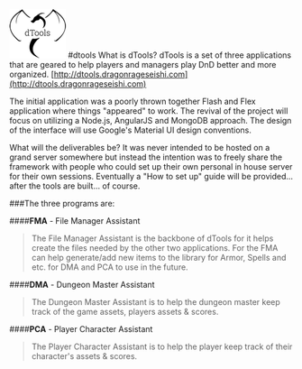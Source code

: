 ![alt text](https://github.com/foxglove1028/dtools/blob/master/logo.png "dTools")
#dtools
What is dTools?
dTools is a set of three applications that are geared to help players and managers play DnD better and more organized. [http://dtools.dragonrageseishi.com](http://dtools.dragonrageseishi.com)

The initial application was a poorly thrown together Flash and Flex application where things "appeared" to work. The revival of the project will focus on utilizing a Node.js, AngularJS and MongoDB approach. The design of the interface will use Google's Material UI design conventions.

What will the deliverables be? It was never intended to be hosted on a grand server somewhere but instead the intention was to freely share the framework with people who could set up their own personal in house server for their own sessions. Eventually a "How to set up" guide will be provided... after the tools are built... of course.

###The three programs are:

####**FMA** - File Manager Assistant
>The File Manager Assistant is the backbone of dTools for it helps create the files needed by the other two applications.
>For the FMA can help generate/add new items to the library for Armor, Spells and etc. for DMA and PCA to use in the future.

####**DMA** - Dungeon Master Assistant
>The Dungeon Master Assistant is to help the dungeon master keep track of the game assets, players assets & scores.

####**PCA** - Player Character Assistant
>The Player Character Assistant is to help the player keep track of their character's assets & scores.

